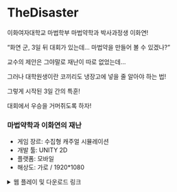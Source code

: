 # TheDisaster

이화여자대학교 마법학부 마법약학과 박사과정생 이화연!

“화연 군, 3일 뒤 대회가 있는데… 마법약을 만들어 볼 수 있겠나?”

교수의 제안은 그야말로 재난이 따로 없었는데…

그러나 대학원생이란 코끼리도 냉장고에 넣을 줄 알아야 하는 법!

그렇게 시작된 3일 간의 특훈!

대회에서 우승을 거머쥐도록 하자!

### 마법약학과 이화연의 재난
- 게임 장르: 수집형 캐주얼 시뮬레이션 
- 개발 툴: UNITY 2D
- 플랫폼: 모바일
- 해상도: 가로 / 1920*1080
  
<details>
<summary> 웹 플레이 및 다운로드 링크 </summary>
<div markdown="1">    
  
 https://hylee.itch.io/thedisaster
  
</div>
</details>

